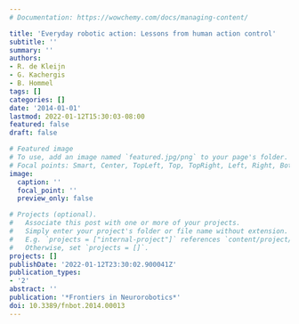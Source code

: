 ```yaml
---
# Documentation: https://wowchemy.com/docs/managing-content/

title: 'Everyday robotic action: Lessons from human action control'
subtitle: ''
summary: ''
authors:
- R. de Kleijn
- G. Kachergis
- B. Hommel
tags: []
categories: []
date: '2014-01-01'
lastmod: 2022-01-12T15:30:03-08:00
featured: false
draft: false

# Featured image
# To use, add an image named `featured.jpg/png` to your page's folder.
# Focal points: Smart, Center, TopLeft, Top, TopRight, Left, Right, BottomLeft, Bottom, BottomRight.
image:
  caption: ''
  focal_point: ''
  preview_only: false

# Projects (optional).
#   Associate this post with one or more of your projects.
#   Simply enter your project's folder or file name without extension.
#   E.g. `projects = ["internal-project"]` references `content/project/deep-learning/index.md`.
#   Otherwise, set `projects = []`.
projects: []
publishDate: '2022-01-12T23:30:02.900041Z'
publication_types:
- '2'
abstract: ''
publication: '*Frontiers in Neurorobotics*'
doi: 10.3389/fnbot.2014.00013
---
```

